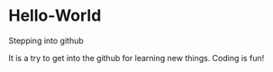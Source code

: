 # Hello-World

Stepping into github

It is a try to get into the github for learning new things.
Coding is fun!
